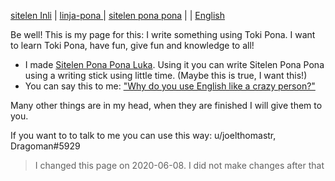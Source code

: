 [sitelen Inli](https://joelthomastr.github.io/tokipona) | [<span class="lp">linja-pona </span>](https://joelthomastr.github.io/tokipona/READMElp) | [<span class="spp">sitelen pona pona</span>](https://joelthomastr.github.io/tokipona/READMEspp) | [<i class="twa twa-framed-picture"></i><i class="twa twa-red-heart"></i>](https://joelthomastr.github.io/tokipona/READMEse) | [English](https://joelthomastr.github.io/tokipona/READMEen)

Be well! This is my page for this: I write something using Toki Pona. I want to learn Toki Pona, have fun, give fun and knowledge to all!

- I made [Sitelen Pona Pona Luka](https://joelthomastr.github.io/tokipona/sitelen-pona-pona-luka_en). Using it you can write Sitelen Pona Pona using a writing stick using little time. (Maybe this is true, I want this!)
- You can say this to me: ["Why do you use English like a crazy person?"](https://joelthomastr.github.io/tokipona/kepeken-pi-toki-inli_en)

Many other things are in my head, when they are finished I will give them to you.

If you want to to talk to me you can use this way:
u/joelthomastr, Dragoman#5929

> I changed this page on 2020-06-08. I did not make changes after that
